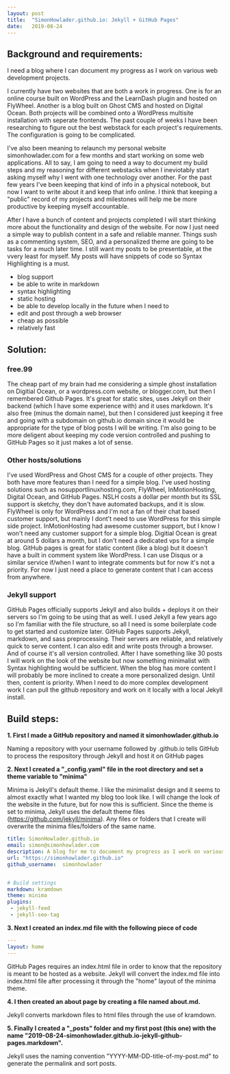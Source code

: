 ```yaml
---
layout: post
title:  "SimonHowlader.github.io: Jekyll + GitHub Pages"
date:   2019-08-24
---
```


## Background and requirements:
I need a blog where I can document my progress as I work on various web development projects.

I currently have two websites that are both a work in progress. One is for an online course built on WordPress and the LearnDash plugin and hosted on FlyWheel. Another is a blog built on Ghost CMS and hosted on Digital Ocean. Both projects will be combined onto a WordPress multisite installation with seperate frontends. The past couple of weeks I have been researching to figure out the best webstack for each project's requirements. The configuration is going to be complicated.

I've also been meaning to relaunch my personal website simonhowlader.com for a few months and start working on some web applications. All to say, I am going to need a way to document my build steps and my reasoning for different webstacks when I ineviotably start asking myself why I went with one technology over another. For the past few years I've been keeping that kind of info in a physical notebook, but now I want to write about it and keep that info online. I think that keeping a "public" record of my projects and milestones will help me be more productive by keeping myself accountable.

After I have a bunch of content and projects completed I will start thinking more about the functionality and design of the website. For now I just need a simple way to publish content in a safe and reliable manner. Things sush as a commenting system, SEO, and a personalized theme are going to be tasks for a much later time. I still want my posts to be presentable, at the vvery least for myself. My posts will have snippets of code so Syntax Highlighting is a must. 

- blog support
- be able to write in markdown
- syntax highlighting
- static hosting
- be able to develop locally in the future when I need to 
- edit and post through a web browser
- cheap as possible
- relatively fast

## Solution:

### free.99
The cheap part of my brain had me considering a simple ghost installation on Digitial Ocean, or a wordpress.com website, or blogger.com, but then I remembered Github Pages. It's great for static sites, uses Jekyll on their backend (which I have some experience with) and it uses markdown. It's also free (minus the domain name), but then I considered just keeping it free and going with a subdomain on github.io domain since it would be appropriate for the type of blog posts I will be writing. I'm also going to be more deligent about keeping my code version controlled and pushing to GitHub Pages so it just makes a lot of sense.

### Other hosts/solutions
I've used WordPress and Ghost CMS for a couple of other projects. They both have more features than I need for a simple blog. I've used hosting solutions such as nosupportlinuxhosting.com, FlyWheel, InMotionHosting, Digital Ocean, and GitHub Pages. NSLH costs a dollar per month but its SSL support is sketchy, they don't have automated backups, and it is slow. FlyWheel is only for WordPress and I'm not a fan of their chat based customer support, but mainly I dont't need to use WordPress for this simple side project. InMotionHosting had awesome customer support, but I know I won't need any customer support for a simple blog. Digitial Ocean is great at around 5 dollars a month, but I don't need a dedicated vps for a simple blog. GitHub pages is great for static content (like a blog) but it doesn't have a built in comment system like WordPress. I can use Disqus or a similar service if/when I want to integrate comments but for now it's not a priority. For now I just need a place to generate content that I can access from anywhere. 

### Jekyll support
GitHub Pages officially supports Jekyll and also builds + deploys it on their servers so I'm going to be using that as well. I used Jekyll a few years ago so I'm familiar with the file structure, so all I need is some boilerplate code to get started and customize later. GitHub Pages supports Jekyll, markdown, and sass preprocessing. Their servers are reliable, and relatively quick to serve content. I can also edit and write posts through a browser. And of course it's all version controlled. After I have something like 30 posts I will work on the look of the website but now something minimalist with Syntax highlighting would be sufficient. When the blog has more content I will probably be more inclined to create a more personalized design. Until then, content is priority. When I need to do more complex development work I can pull the github repository and work on it locally with a local Jekyll install.

## Build steps:
**1. First I made a GitHub repository and named it simonhowlader.github.io**

Naming a repository with your username followed by .github.io tells GitHub to process the respository through Jekyll and host it on GitHub pages

**2. Next I created a "\_config.yaml" file in the root directory and set a theme variable to "minima"**

Minima is Jekyll's default theme. I like the minimalist design and it seems to almost exactly what I wanted my blog too look like. I will change the look of the website in the future, but for now this is sufficient. Since the theme is set to minima, Jekyll uses the default theme files (https://github.com/jekyll/minima). Any files or folders that I create will overwrite the minima files/folders of the same name.
 
``` YAML
title: SimonHowlader.github.io
email: simon@simonhowlader.com
description: A blog for me to document my progress as I work on various web projects.
url: "https://simonhowlader.github.io"
github_username:  simonhowlader


# Build settings
markdown: kramdown
theme: minima
plugins:
 - jekyll-feed
 - jekyll-seo-tag
```


**3. Next I created an index.md file with the following piece of code**

``` YAML
---
layout: home
---
```

GitHub Pages requires an index.html file in order to know that the repository is meant to be hosted as a website. Jekyll will convert the index.md file into index.html file after processing it through the "home" layout of the minima theme.

**4. I then created an about page by creating a file named about.md.**

Jekyll converts markdown files to html files through the use of kramdown.

**5. Finally I created a "\_posts" folder and my first post (this one) with the name "2019-08-24-simonhowlader.github.io-jekyll-github-pages.markdown".**

Jekyll uses the naming convention "YYYY-MM-DD-title-of-my-post.md" to generate the permalink and sort posts.
